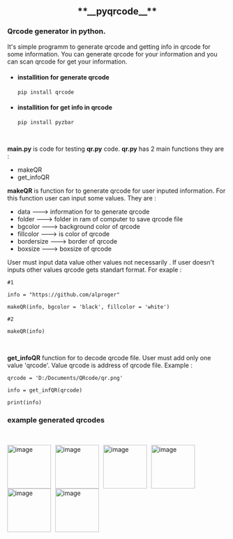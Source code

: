 <h2 align = center> **__pyqrcode__** </h2>

<h3> Qrcode generator in python. </h3>

<p> It's simple programm to generate qrcode and getting info in qrcode for some information. You can generate qrcode for your information and you can scan qrcode for get your information. 

* <h4>installition for generate qrcode </h4>
  
  `pip install qrcode`

* <h4>installition for get info in qrcode</h4>
  
  `pip install pyzbar`

<br>

<p> <strong>main.py</strong> is code for testing <strong>qr.py</strong> code. <strong>qr.py</strong> has 2 main functions they are :

* makeQR
* get_infoQR 

<strong>makeQR</strong> is function for to generate qrcode for user inputed information. For this function user can input some values. They are :

* data ---> information for to generate qrcode
* folder ---> folder in ram of computer to save qrcode file  
* bgcolor ---> background color of qrcode
* fillcolor --->  is color of qrcode
* bordersize ---> border of qrcode
* boxsize   --->  boxsize of qrcode  

User must input data value other values not necessarily . If user doesn't inputs other values qrcode gets standart format.
For exaple :

`#1`

```info = "https://github.com/alproger"```

```makeQR(info, bgcolor = 'black', fillcolor = 'white')```

`#2`

```makeQR(info)```

<br>

<p><strong>get_infoQR</strong> function for to decode qrcode file. User must add only one value 'qrcode'. Value qrcode is address of qrcode file.
Example :

`qrcode = 'D:/Documents/QRcode/qr.png'`

`info = get_infQR(qrcode)`

`print(info)`

<h3>example generated qrcodes</h3>
<br>

<img src="https://raw.githubusercontent.com/alproger/pyqrcode/main/examples/3fc126b3-603c-4cfd-857a-029cdff71bd2.png"
     alt="image"
     style="float: left; margin-right: 10px;"
     width="100" height="100"
      />
<img src="https://raw.githubusercontent.com/alproger/pyqrcode/main/examples/5602a3ae-4c3d-42d3-9702-58a005b7271a.png"
     alt="image"
     style="float: left; margin-right: 10px;"
     width="100" height="100"
      />
<img src="https://raw.githubusercontent.com/alproger/pyqrcode/main/examples/b9cfef79-bbf5-46c9-85ad-ee11b29e074b.png"
     alt="image"
     style="float: left; margin-right: 10px;"
     width="100" height="100"
      />
<img src="https://raw.githubusercontent.com/alproger/pyqrcode/main/examples/c0d5ad20-49e1-4351-8303-da33c1b96af3.png"
     alt="image"
     style="float: left; margin-right: 10px;"
     width="100" height="100"
      />
<img src="https://raw.githubusercontent.com/alproger/pyqrcode/main/examples/d462700e-71ce-4016-9f3f-1b60b8da435d.png"
     alt="image"
     style="float: left; margin-right: 10px;"
     width="100" height="100"
      />
<img src="https://raw.githubusercontent.com/alproger/pyqrcode/main/examples/dee3178c-3769-454f-a177-68679e43f302.png"
     alt="image"
     style="float: left; margin-right: 10px;"
     width="100" height="100"
      />
</div>